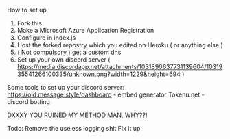 How to set up

1. Fork this
2. Make a Microsoft Azure Application Registration
3. Configure in index.js
4. Host the forked repostry which you edited on Heroku ( or anything else )
5. ( Not compulsory ) get a custom dns
6. Set up your own discord server ( https://media.discordapp.net/attachments/1031890637731139604/1031935541266100335/unknown.png?width=1229&height=694 )

Some tools to set up your discord server:
 https://old.message.style/dashboard - embed generator
 Tokenu.net - discord botting

DXXXY YOU RUINED MY METHOD MAN, WHY??!



Todo:
 Remove the useless logging shit
 Fix it up
